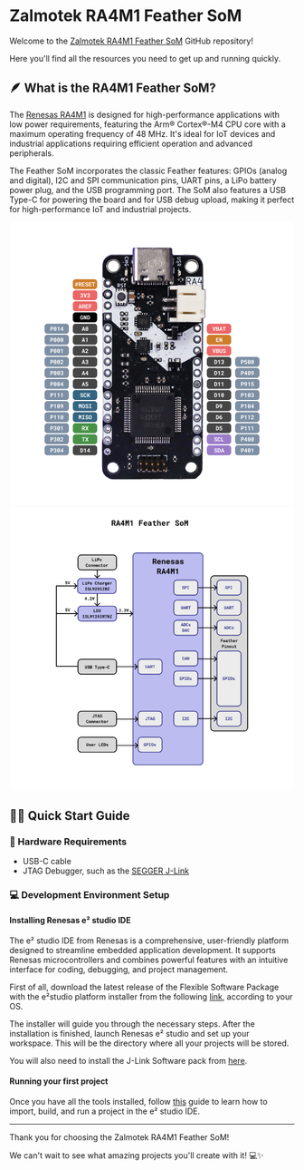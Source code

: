 # Zalmotek RA4M1 Feather SoM 

Welcome to the <a href="https://zalmotek.com/products/RA4M1-Feather-SoM/">Zalmotek RA4M1 Feather SoM</a> GitHub repository!

Here you'll find all the resources you need to get up and running quickly.

## 🪶 What is the RA4M1 Feather SoM?

The <a href="https://www.renesas.com/us/en/products/microcontrollers-microprocessors/ra-cortex-m-mcus/ra4m1-100mhz-arm-cortex-m4-general-purpose-microcontroller">Renesas RA4M1</a> is designed for high-performance applications with low power requirements, featuring the Arm® Cortex®-M4 CPU core with a maximum operating frequency of 48 MHz. It's ideal for IoT devices and industrial applications requiring efficient operation and advanced peripherals.

The Feather SoM incorporates the classic Feather features: GPIOs (analog and digital), I2C and SPI communication pins, UART pins, a LiPo battery power plug, and the USB programming port. The SoM also features a USB Type-C for powering the board and for USB debug upload, making it perfect for high-performance IoT and industrial projects.

<p align="center">
  <img src="images/Feather-RA4M1-pinout.png" height="500">
  <img src="images/Feather-RA4M1-BD.png" height="500">
</p>

## 🐣🏁 Quick Start Guide

### 🔌 Hardware Requirements
- USB-C cable
- JTAG Debugger, such as the <a href="https://www.segger.com/products/debug-probes/j-link/">SEGGER J-Link</a>

### 💻 Development Environment Setup

#### Installing Renesas e² studio IDE

The e² studio IDE from Renesas is a comprehensive, user-friendly platform designed to streamline embedded application development. It supports Renesas microcontrollers and combines powerful features with an intuitive interface for coding, debugging, and project management.

First of all, download the latest release of the Flexible Software Package with the e²studio platform installer from the following <a href="https://www.renesas.com/us/en/software-tool/e2studio-information-ra-family">link</a>, according to your OS.

The installer will guide you through the necessary steps. After the installation is finished, launch Renesas e² studio and set up your workspace. This will be the directory where all your projects will be stored.

You will also need to install the J-Link Software pack from <a href="https://www.segger.com/products/debug-probes/j-link/technology/flash-download/">here</a>.

#### Running your first project

Once you have all the tools installed, follow <a href="https://github.com/Zalmotek/zalmotek-RA4M1-feather/tree/main/firmware/Blink">this</a> guide to learn how to import, build, and run a project in the e² studio IDE. 

---
Thank you for choosing the Zalmotek RA4M1 Feather SoM! 

We can't wait to see what amazing projects you'll create with it! 💻✨